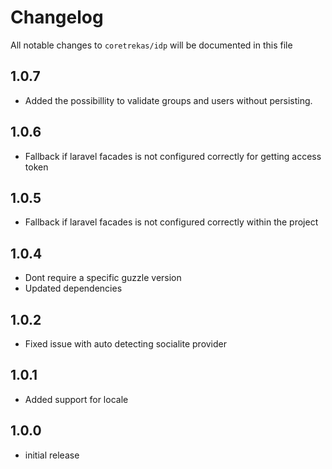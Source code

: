# Changelog

All notable changes to `coretrekas/idp` will be documented in this file

## 1.0.7

- Added the possibillity to validate groups and users without persisting.

## 1.0.6

- Fallback if laravel facades is not configured correctly for getting access token

## 1.0.5

- Fallback if laravel facades is not configured correctly within the project

## 1.0.4

- Dont require a specific guzzle version
- Updated dependencies

## 1.0.2

- Fixed issue with auto detecting socialite provider

## 1.0.1

- Added support for locale

## 1.0.0

- initial release

